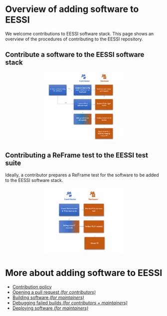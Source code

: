 # Overview of adding software to EESSI

We welcome contributions to EESSI software stack. This page shows an overview of the procedures of contributing to the EESSI repository. 

## Contribute a software to the EESSI software stack

<p align="center">
  <img width="50%" src="../img/contribute_software_workflow.png" alt="EESSI contribute software">
</p>

## Contributing a ReFrame test to the EESSI test suite

Ideally, a contributor prepares a ReFrame test for the software to be added to the EESSI software stack. 

<p align="center">
  <img width="50%" src="../img/contribute_test_workflow.png" alt="EESSI contribute test">
</p>



# More about adding software to EESSI

* [Contribution policy](contribution_policy.md)
* [Opening a pull request *(for contributors)*](opening_pr.md)
* [Building software *(for maintainers)*](building_software.md)
* [Debugging failed builds *(for contributors + maintainers)*](debugging_failed_builds.md)
* [Deploying software *(for maintainers)*](deploying_software.md)
